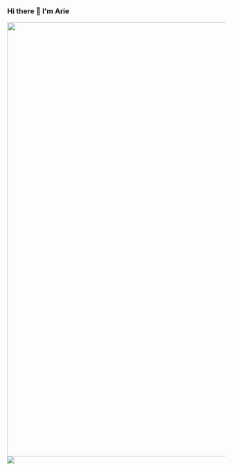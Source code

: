 ### Hi there 👋 I'm Arie 
 
 <img src="https://user-images.githubusercontent.com/91861324/180798190-cdebf07c-34d0-43c9-92d4-93df10ec82c0.gif" width="1000" />

<img src="https://github-readme-stats.vercel.app/api?username=ariear">
